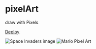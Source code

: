 # pixelArt
draw with Pixels

[Deploy](https://grayturtle01.github.io/pixelArt/)

![Space Invaders image](https://res.cloudinary.com/dqxtoises/image/upload/v1620338830/space_invaders_pixels_wklhmy.png)
![Mario Pixel Art](https://res.cloudinary.com/dqxtoises/image/upload/v1620420929/mario_pixel_art_vxhd6f.png)



